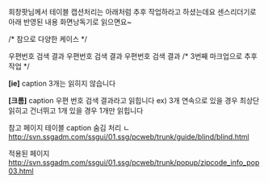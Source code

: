희창팟님께서 테이블 캡션처리는 아래처럼 추후 작업하라고 하셨는데요 
센스리더기로 아래 반영된 내용 화면낭독기로 읽으면요~

 /* 참으로 다양한 케이스 */
<caption>우편번호 검색 결과</caption>
<caption class="blind">우편번호 검색 결과</caption>
<caption><span class="blind">우편번호 검색 결과</span></caption> /* 3번째 마크업으로 추후 작업 */

**[ie]**
caption 3개는 읽히지 않습니다

**[크롬]**
caption 우편 번호 검색 결과라고 읽힙니다
ex) 3개 연속으로 있을 경우 최상단 읽히고 건너뛰고 1개 있을 경우 1개만 읽힙니다

참고 페이지
테이블 caption 숨김 처리 
ㄴ http://svn.ssgadm.com/ssgui/01.ssg/pcweb/trunk/guide/blind/blind.html



적용된 페이지 
http://svn.ssgadm.com/ssgui/01.ssg/pcweb/trunk/popup/zipcode_info_pop03.html
